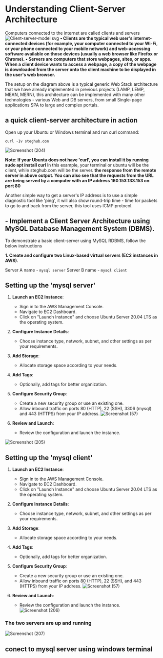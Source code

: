 # Understanding Client-Server Architecture
Computers connected to the internet are called clients and servers
![Client-server-model svg](https://github.com/highbee2810/STEGHUB-DevOps-cloud-Engineering/assets/155490206/c48513c5-d231-4d5a-a7a9-b9da56307d33)
**• Clients are the typical web user's internet-connected devices (for example, your computer connected to your Wi-Fi, or your phone connected to your mobile network) and web-accessing software available on those devices (usually a web browser like Firefox or Chrome).
• Servers are computers that store webpages, sites, or apps. When a client device wants to access a webpage, a copy of the webpage is downloaded from the server onto the client machine to be displayed in the user's web browser.**

The setup on the diagram above is a typical generic Web Stack
architecture that we have already implemented in previous projects (LAMP,
LEMP, MEAN, MERN), this architecture can be implemented with many other
technologies - various Web and DB servers, from small Single-page
applications SPA to large and complex portals.
## a quick client-server architecture in action
Open up your Ubuntu or Windows terminal and run curl command:
```
curl -Iv steghub.com
```
![Screenshot (204)](https://github.com/highbee2810/STEGHUB-DevOps-cloud-Engineering/assets/155490206/92df2060-28ad-4f48-b731-c7eff55ea46f)

**Note: If your Ubuntu does not have 'curl', you can install it by running sudo
apt install curl**
In this example, your terminal or ubuntu will be the client, while steghub.com will be
the server.
**the response from the remote server in above output. You can also see
that the requests from the URL are being served by a computer with an IP
address 160.153.133.153 on port 80**

Another simple way to get a server's IP address is to use a simple
diagnostic tool like 'ping', it will also show round-trip time - time for packets
to go to and back from the server, this tool uses ICMP protocol.
##  - Implement a Client Server Architecture using MySQL Database Management System (DBMS).
To demonstrate a basic client-server using MySQL RDBMS, follow the below instructions

**1. Create and configure two Linux-based virtual servers (EC2 instances in AWS).**

Server A name - `mysql server`
Server B name - `mysql client`

## Setting up the  'mysql server'

1. **Launch an EC2 Instance**: 
   - Sign in to the AWS Management Console.
   - Navigate to EC2 Dashboard.
   - Click on "Launch Instance" and choose Ubuntu Server 20.04 LTS as the operating system.

2. **Configure Instance Details**:
   - Choose instance type, network, subnet, and other settings as per your requirements.

3. **Add Storage**:
   - Allocate storage space according to your needs.

4. **Add Tags**:
   - Optionally, add tags for better organization.


5. **Configure Security Group**:
   - Create a new security group or use an existing one.
   - Allow inbound traffic on ports 80 (HTTP), 22 (SSH), 3306 (mysql) and 443 (HTTPS) from your IP address.
![Screenshot (57)](https://github.com/highbee2810/STEGHUB-DevOps-cloud-Engineering/assets/155490206/c2e660e8-e954-4dd4-88e7-b96749c55fc5)

6. **Review and Launch**:
   - Review the configuration and launch the instance.

![Screenshot (205)](https://github.com/highbee2810/STEGHUB-DevOps-cloud-Engineering/assets/155490206/70d42e91-d9c1-4c91-ad92-fa71e166babf)

## Setting up the 'mysql client'

1. **Launch an EC2 Instance**: 
   - Sign in to the AWS Management Console.
   - Navigate to EC2 Dashboard.
   - Click on "Launch Instance" and choose Ubuntu Server 20.04 LTS as the operating system.

2. **Configure Instance Details**:
   - Choose instance type, network, subnet, and other settings as per your requirements.

3. **Add Storage**:
   - Allocate storage space according to your needs.

4. **Add Tags**:
   - Optionally, add tags for better organization.


5. **Configure Security Group**:
   - Create a new security group or use an existing one.
   - Allow inbound traffic on ports 80 (HTTP), 22 (SSH), and 443 (HTTPS) from your IP address.
![Screenshot (57)](https://github.com/highbee2810/STEGHUB-DevOps-cloud-Engineering/assets/155490206/c2e660e8-e954-4dd4-88e7-b96749c55fc5)

6. **Review and Launch**:
   - Review the configuration and launch the instance.
![Screenshot (206)](https://github.com/highbee2810/STEGHUB-DevOps-cloud-Engineering/assets/155490206/163c9be7-dc0c-4b7c-a124-6ba40a5e9eb2)

### The two servers are up and running
![Screenshot (207)](https://github.com/highbee2810/STEGHUB-DevOps-cloud-Engineering/assets/155490206/e44505c2-0785-470c-821d-5b60f64b629b)

## conect to mysql server using windows terminal


    




